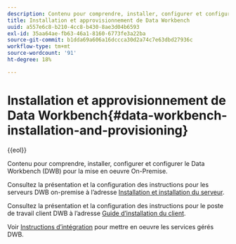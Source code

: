 ```yaml
---
description: Contenu pour comprendre, installer, configurer et configurer le Data Workbench (DWB) pour la mise en oeuvre On-Premise.
title: Installation et approvisionnement de Data Workbench
uuid: a557e6c8-b210-4cc8-b430-8ae3d04b6593
exl-id: 35aa64ae-fb63-46a1-8160-6773fe3a22ba
source-git-commit: b1dda69a606a16dccca30d2a74c7e63dbd27936c
workflow-type: tm+mt
source-wordcount: '91'
ht-degree: 18%

---
```


# Installation et approvisionnement de Data Workbench{#data-workbench-installation-and-provisioning}

{{eol}}

Contenu pour comprendre, installer, configurer et configurer le Data Workbench (DWB) pour la mise en oeuvre On-Premise.

Consultez la présentation et la configuration des instructions pour les serveurs DWB on-premise à l’adresse [Installation et installation du serveur](https://experienceleague.adobe.com/docs/data-workbench/using/server-admin-install/install-servers/c-install-ins-svr.html).

Consultez la présentation et la configuration des instructions pour le poste de travail client DWB à l’adresse [Guide d’installation du client](https://experienceleague.adobe.com/docs/data-workbench/using/install/c-data-workbench-client-install.html?lang=fr).

Voir [Instructions d’intégration](../../../home/dwb-implement-overview/dwb-implement-provision/dwb-implement-onboarding.md#concept-e93aba41b26a410f959c5ca7f8e33355) pour mettre en oeuvre les services gérés DWB.
